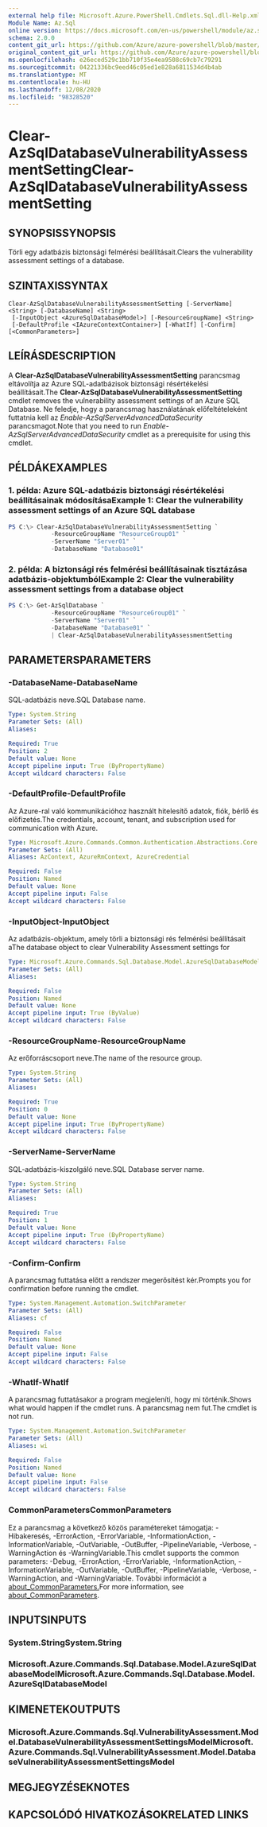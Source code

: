 ```yaml
---
external help file: Microsoft.Azure.PowerShell.Cmdlets.Sql.dll-Help.xml
Module Name: Az.Sql
online version: https://docs.microsoft.com/en-us/powershell/module/az.sql/clear-azsqldatabasevulnerabilityassessmentsetting
schema: 2.0.0
content_git_url: https://github.com/Azure/azure-powershell/blob/master/src/Sql/Sql/help/Clear-AzSqlDatabaseVulnerabilityAssessmentSetting.md
original_content_git_url: https://github.com/Azure/azure-powershell/blob/master/src/Sql/Sql/help/Clear-AzSqlDatabaseVulnerabilityAssessmentSetting.md
ms.openlocfilehash: e26eced529c1bb710f35e4ea9508c69cb7c79291
ms.sourcegitcommit: 04221336bc9eed46c05ed1e828a6811534d4b4ab
ms.translationtype: MT
ms.contentlocale: hu-HU
ms.lasthandoff: 12/08/2020
ms.locfileid: "98328520"
---
```

# <span data-ttu-id="d5824-101">Clear-AzSqlDatabaseVulnerabilityAssessmentSetting</span><span class="sxs-lookup"><span data-stu-id="d5824-101">Clear-AzSqlDatabaseVulnerabilityAssessmentSetting</span></span>

## <span data-ttu-id="d5824-102">SYNOPSIS</span><span class="sxs-lookup"><span data-stu-id="d5824-102">SYNOPSIS</span></span>
<span data-ttu-id="d5824-103">Törli egy adatbázis biztonsági felmérési beállításait.</span><span class="sxs-lookup"><span data-stu-id="d5824-103">Clears the vulnerability assessment settings of a database.</span></span>

## <span data-ttu-id="d5824-104">SZINTAXIS</span><span class="sxs-lookup"><span data-stu-id="d5824-104">SYNTAX</span></span>

```
Clear-AzSqlDatabaseVulnerabilityAssessmentSetting [-ServerName] <String> [-DatabaseName] <String>
 [-InputObject <AzureSqlDatabaseModel>] [-ResourceGroupName] <String>
 [-DefaultProfile <IAzureContextContainer>] [-WhatIf] [-Confirm] [<CommonParameters>]
```

## <span data-ttu-id="d5824-105">LEÍRÁS</span><span class="sxs-lookup"><span data-stu-id="d5824-105">DESCRIPTION</span></span>
<span data-ttu-id="d5824-106">A **Clear-AzSqlDatabaseVulnerabilityAssessmentSetting** parancsmag eltávolítja az Azure SQL-adatbázisok biztonsági résértékelési beállításait.</span><span class="sxs-lookup"><span data-stu-id="d5824-106">The **Clear-AzSqlDatabaseVulnerabilityAssessmentSetting** cmdlet removes the vulnerability assessment settings of an Azure SQL Database.</span></span>
<span data-ttu-id="d5824-107">Ne feledje, hogy a parancsmag használatának előfeltételeként futtatnia kell az *Enable-AzSqlServerAdvancedDataSecurity* parancsmagot.</span><span class="sxs-lookup"><span data-stu-id="d5824-107">Note that you need to run *Enable-AzSqlServerAdvancedDataSecurity* cmdlet as a prerequisite for using this cmdlet.</span></span>

## <span data-ttu-id="d5824-108">PÉLDÁK</span><span class="sxs-lookup"><span data-stu-id="d5824-108">EXAMPLES</span></span>

### <span data-ttu-id="d5824-109">1. példa: Azure SQL-adatbázis biztonsági résértékelési beállításainak módosítása</span><span class="sxs-lookup"><span data-stu-id="d5824-109">Example 1: Clear the vulnerability assessment settings of an Azure SQL database</span></span>
```powershell
PS C:\> Clear-AzSqlDatabaseVulnerabilityAssessmentSetting `
            -ResourceGroupName "ResourceGroup01" `
            -ServerName "Server01" `
            -DatabaseName "Database01"
```

### <span data-ttu-id="d5824-110">2. példa: A biztonsági rés felmérési beállításainak tisztázása adatbázis-objektumból</span><span class="sxs-lookup"><span data-stu-id="d5824-110">Example 2: Clear the vulnerability assessment settings from a database object</span></span>
```powershell
PS C:\> Get-AzSqlDatabase `
            -ResourceGroupName "ResourceGroup01" `
            -ServerName "Server01" `
            -DatabaseName "Database01" `
            | Clear-AzSqlDatabaseVulnerabilityAssessmentSetting
```

## <span data-ttu-id="d5824-111">PARAMETERS</span><span class="sxs-lookup"><span data-stu-id="d5824-111">PARAMETERS</span></span>

### <span data-ttu-id="d5824-112">-DatabaseName</span><span class="sxs-lookup"><span data-stu-id="d5824-112">-DatabaseName</span></span>
<span data-ttu-id="d5824-113">SQL-adatbázis neve.</span><span class="sxs-lookup"><span data-stu-id="d5824-113">SQL Database name.</span></span>

```yaml
Type: System.String
Parameter Sets: (All)
Aliases:

Required: True
Position: 2
Default value: None
Accept pipeline input: True (ByPropertyName)
Accept wildcard characters: False
```

### <span data-ttu-id="d5824-114">-DefaultProfile</span><span class="sxs-lookup"><span data-stu-id="d5824-114">-DefaultProfile</span></span>
<span data-ttu-id="d5824-115">Az Azure-ral való kommunikációhoz használt hitelesítő adatok, fiók, bérlő és előfizetés.</span><span class="sxs-lookup"><span data-stu-id="d5824-115">The credentials, account, tenant, and subscription used for communication with Azure.</span></span>

```yaml
Type: Microsoft.Azure.Commands.Common.Authentication.Abstractions.Core.IAzureContextContainer
Parameter Sets: (All)
Aliases: AzContext, AzureRmContext, AzureCredential

Required: False
Position: Named
Default value: None
Accept pipeline input: False
Accept wildcard characters: False
```

### <span data-ttu-id="d5824-116">-InputObject</span><span class="sxs-lookup"><span data-stu-id="d5824-116">-InputObject</span></span>
<span data-ttu-id="d5824-117">Az adatbázis-objektum, amely törli a biztonsági rés felmérési beállításait a</span><span class="sxs-lookup"><span data-stu-id="d5824-117">The database object to clear Vulnerability Assessment settings for</span></span>

```yaml
Type: Microsoft.Azure.Commands.Sql.Database.Model.AzureSqlDatabaseModel
Parameter Sets: (All)
Aliases:

Required: False
Position: Named
Default value: None
Accept pipeline input: True (ByValue)
Accept wildcard characters: False
```

### <span data-ttu-id="d5824-118">-ResourceGroupName</span><span class="sxs-lookup"><span data-stu-id="d5824-118">-ResourceGroupName</span></span>
<span data-ttu-id="d5824-119">Az erőforráscsoport neve.</span><span class="sxs-lookup"><span data-stu-id="d5824-119">The name of the resource group.</span></span>

```yaml
Type: System.String
Parameter Sets: (All)
Aliases:

Required: True
Position: 0
Default value: None
Accept pipeline input: True (ByPropertyName)
Accept wildcard characters: False
```

### <span data-ttu-id="d5824-120">-ServerName</span><span class="sxs-lookup"><span data-stu-id="d5824-120">-ServerName</span></span>
<span data-ttu-id="d5824-121">SQL-adatbázis-kiszolgáló neve.</span><span class="sxs-lookup"><span data-stu-id="d5824-121">SQL Database server name.</span></span>

```yaml
Type: System.String
Parameter Sets: (All)
Aliases:

Required: True
Position: 1
Default value: None
Accept pipeline input: True (ByPropertyName)
Accept wildcard characters: False
```

### <span data-ttu-id="d5824-122">-Confirm</span><span class="sxs-lookup"><span data-stu-id="d5824-122">-Confirm</span></span>
<span data-ttu-id="d5824-123">A parancsmag futtatása előtt a rendszer megerősítést kér.</span><span class="sxs-lookup"><span data-stu-id="d5824-123">Prompts you for confirmation before running the cmdlet.</span></span>

```yaml
Type: System.Management.Automation.SwitchParameter
Parameter Sets: (All)
Aliases: cf

Required: False
Position: Named
Default value: None
Accept pipeline input: False
Accept wildcard characters: False
```

### <span data-ttu-id="d5824-124">-WhatIf</span><span class="sxs-lookup"><span data-stu-id="d5824-124">-WhatIf</span></span>
<span data-ttu-id="d5824-125">A parancsmag futtatásakor a program megjeleníti, hogy mi történik.</span><span class="sxs-lookup"><span data-stu-id="d5824-125">Shows what would happen if the cmdlet runs.</span></span> <span data-ttu-id="d5824-126">A parancsmag nem fut.</span><span class="sxs-lookup"><span data-stu-id="d5824-126">The cmdlet is not run.</span></span>

```yaml
Type: System.Management.Automation.SwitchParameter
Parameter Sets: (All)
Aliases: wi

Required: False
Position: Named
Default value: None
Accept pipeline input: False
Accept wildcard characters: False
```

### <span data-ttu-id="d5824-127">CommonParameters</span><span class="sxs-lookup"><span data-stu-id="d5824-127">CommonParameters</span></span>
<span data-ttu-id="d5824-128">Ez a parancsmag a következő közös paramétereket támogatja: -Hibakeresés, -ErrorAction, -ErrorVariable, -InformationAction, -InformationVariable, -OutVariable, -OutBuffer, -PipelineVariable, -Verbose, -WarningAction és -WarningVariable.</span><span class="sxs-lookup"><span data-stu-id="d5824-128">This cmdlet supports the common parameters: -Debug, -ErrorAction, -ErrorVariable, -InformationAction, -InformationVariable, -OutVariable, -OutBuffer, -PipelineVariable, -Verbose, -WarningAction, and -WarningVariable.</span></span> <span data-ttu-id="d5824-129">További információt a [about_CommonParameters.](http://go.microsoft.com/fwlink/?LinkID=113216)</span><span class="sxs-lookup"><span data-stu-id="d5824-129">For more information, see [about_CommonParameters](http://go.microsoft.com/fwlink/?LinkID=113216).</span></span>

## <span data-ttu-id="d5824-130">INPUTS</span><span class="sxs-lookup"><span data-stu-id="d5824-130">INPUTS</span></span>

### <span data-ttu-id="d5824-131">System.String</span><span class="sxs-lookup"><span data-stu-id="d5824-131">System.String</span></span>

### <span data-ttu-id="d5824-132">Microsoft.Azure.Commands.Sql.Database.Model.AzureSqlDatabaseModel</span><span class="sxs-lookup"><span data-stu-id="d5824-132">Microsoft.Azure.Commands.Sql.Database.Model.AzureSqlDatabaseModel</span></span>

## <span data-ttu-id="d5824-133">KIMENETEK</span><span class="sxs-lookup"><span data-stu-id="d5824-133">OUTPUTS</span></span>

### <span data-ttu-id="d5824-134">Microsoft.Azure.Commands.Sql.VulnerabilityAssessment.Model.DatabaseVulnerabilityAssessmentSettingsModel</span><span class="sxs-lookup"><span data-stu-id="d5824-134">Microsoft.Azure.Commands.Sql.VulnerabilityAssessment.Model.DatabaseVulnerabilityAssessmentSettingsModel</span></span>

## <span data-ttu-id="d5824-135">MEGJEGYZÉSEK</span><span class="sxs-lookup"><span data-stu-id="d5824-135">NOTES</span></span>

## <span data-ttu-id="d5824-136">KAPCSOLÓDÓ HIVATKOZÁSOK</span><span class="sxs-lookup"><span data-stu-id="d5824-136">RELATED LINKS</span></span>
